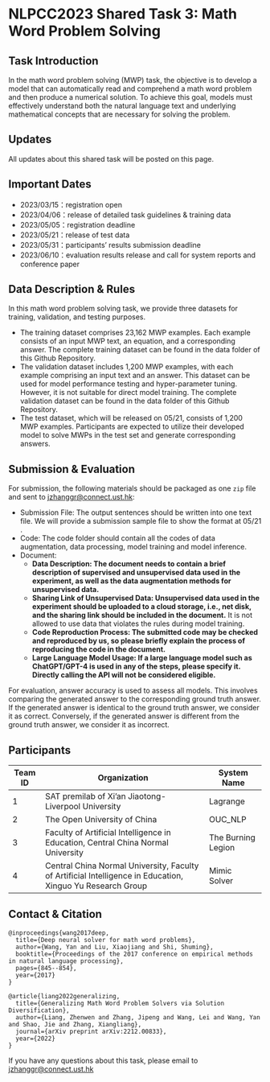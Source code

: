 # NLPCC2023 Shared Task 3: Math Word Problem Solving
## Task Introduction 

In the math word problem solving (MWP) task, the objective is to develop a model that can automatically read and comprehend a math word problem and then produce a numerical solution. To achieve this goal, models must effectively understand both the natural language text and underlying mathematical concepts that are necessary for solving the problem.

## Updates

All updates about this shared task will be posted on this page.

## Important Dates

- 2023/03/15：registration open
- 2023/04/06：release of detailed task guidelines & training data
- 2023/05/05：registration deadline
- 2023/05/21：release of test data
- 2023/05/31：participants’ results submission deadline
- 2023/06/10：evaluation results release and call for system reports and conference paper

## Data Description & Rules

In this math word problem solving task, we provide three datasets for training, validation, and testing purposes.

- The training dataset comprises 23,162 MWP examples. Each example consists of an input MWP text, an equation, and a corresponding answer. The complete training dataset can be found in the data folder of this Github Repository.
- The validation dataset includes 1,200 MWP examples, with each example comprising an input text and an answer. This dataset can be used for model performance testing and hyper-parameter tuning. However, it is not suitable for direct model training. The complete validation dataset can be found in the data folder of this Github Repository.
- The test dataset, which will be released on 05/21, consists of 1,200 MWP examples. Participants are expected to utilize their developed model to solve MWPs in the test set and generate corresponding answers.

## Submission & Evaluation

For submission, the following materials should be packaged as one `zip` file and sent to jzhanggr@connect.ust.hk:

- Submission File: The output sentences should be written into one text file. We will provide a submission sample file to show the format at 05/21 . 
- Code: The code folder should contain all the codes of data augmentation, data processing, model training and model inference. 
- Document: 
  - **Data Description: The document needs to contain a brief description of supervised and unsupervised data used in the experiment, as well as the data augmentation methods for unsupervised data.**
  - **Sharing Link of Unsupervised Data: Unsupervised data used in the experiment should be uploaded to a cloud storage, i.e., net disk, and the sharing link should be included in the document.** It is not allowed to use data that violates the rules during model training. 
  - **Code Reproduction Process: The submitted code may be checked and reproduced by us, so please briefly explain the process of reproducing the code in the document.** 
  - **Large Language Model Usage: If a large language model such as ChatGPT/GPT-4 is used in any of the steps, please specify it. Directly calling the API will not be considered eligible.**

For evaluation, answer accuracy is used to assess all models. This involves comparing the generated answer to the corresponding ground truth answer. If the generated answer is identical to the ground truth answer, we consider it as correct. Conversely, if the generated answer is different from the ground truth answer, we consider it as incorrect.

## Participants

| Team ID | Organization                                                 | System Name        |
| ------- | ------------------------------------------------------------ | ------------------ |
| 1       | SAT premilab of Xi’an Jiaotong-Liverpool University          | Lagrange           |
| 2       | The Open University of China                                 | OUC_NLP            |
| 3       | Faculty of Artificial Intelligence in Education, Central China Normal University | The Burning Legion |
| 4       | Central China Normal University, Faculty of Artificial Intelligence in Education, Xinguo Yu Research Group | Mimic Solver       |

## Contact & Citation

```
@inproceedings{wang2017deep,
  title={Deep neural solver for math word problems},
  author={Wang, Yan and Liu, Xiaojiang and Shi, Shuming},
  booktitle={Proceedings of the 2017 conference on empirical methods in natural language processing},
  pages={845--854},
  year={2017}
}

@article{liang2022generalizing,
  title={Generalizing Math Word Problem Solvers via Solution Diversification},
  author={Liang, Zhenwen and Zhang, Jipeng and Wang, Lei and Wang, Yan and Shao, Jie and Zhang, Xiangliang},
  journal={arXiv preprint arXiv:2212.00833},
  year={2022}
}
```

If you have any questions about this task, please email to jzhanggr@connect.ust.hk
